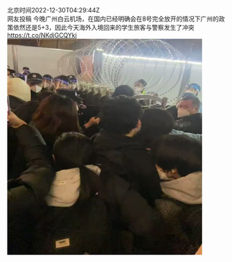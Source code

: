 北京时间2022-12-30T04:29:44Z<br>网友投稿
今晚广州白云机场，在国内已经明确会在8号完全放开的情况下广州的政策依然还是5+3，因此今天海外入境回来的学生旅客与警察发生了冲突 https://t.co/NKdjGCQYki<br><img src='/temp/video/2022/n-Month-12/au-Day-30/whyyoutouzhele/1608560922548920320_0.jpg' width='450' height='500'><br><br>